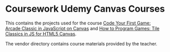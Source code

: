 # Coursework Udemy Canvas Courses

This contains the projects used for the course [Code Your First Game: Arcade Classic in JavaScript on Canvas](https://www.udemy.com/course/code-your-first-game) and [How to Program Games: Tile Classics in JS for HTML5 Canvas](https://www.udemy.com/course/how-to-program-games/).

The vendor directory contains course materials provided by the teacher.
